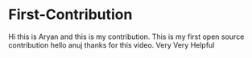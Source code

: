 # First-Contribution
Hi this is Aryan and this is my contribution.
This is my first open source contribution
hello anuj thanks for this video. Very Very Helpful
